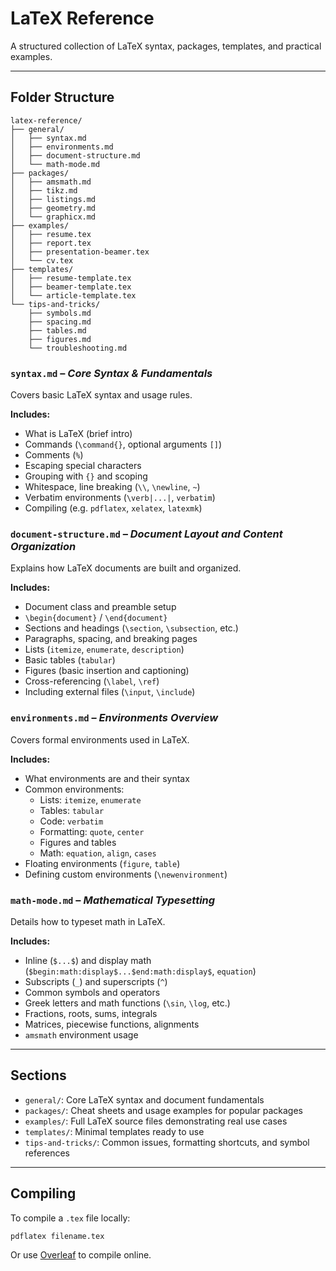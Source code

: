 # LaTeX Reference

A structured collection of LaTeX syntax, packages, templates, and practical examples.

---

## Folder Structure

```
latex-reference/
├── general/
│   ├── syntax.md
│   ├── environments.md
│   ├── document-structure.md
│   └── math-mode.md
├── packages/
│   ├── amsmath.md
│   ├── tikz.md
│   ├── listings.md
│   ├── geometry.md
│   └── graphicx.md
├── examples/
│   ├── resume.tex
│   ├── report.tex
│   ├── presentation-beamer.tex
│   └── cv.tex
├── templates/
│   ├── resume-template.tex
│   ├── beamer-template.tex
│   └── article-template.tex
└── tips-and-tricks/
    ├── symbols.md
    ├── spacing.md
    ├── tables.md
    ├── figures.md
    └── troubleshooting.md
```

### `syntax.md` – *Core Syntax & Fundamentals*

Covers basic LaTeX syntax and usage rules.

**Includes:**
- What is LaTeX (brief intro)
- Commands (`\command{}`, optional arguments `[]`)
- Comments (`%`)
- Escaping special characters
- Grouping with `{}` and scoping
- Whitespace, line breaking (`\\`, `\newline`, `~`)
- Verbatim environments (`\verb|...|`, `verbatim`)
- Compiling (e.g. `pdflatex`, `xelatex`, `latexmk`)

### `document-structure.md` – *Document Layout and Content Organization*

Explains how LaTeX documents are built and organized.

**Includes:**
- Document class and preamble setup
- `\begin{document}` / `\end{document}`
- Sections and headings (`\section`, `\subsection`, etc.)
- Paragraphs, spacing, and breaking pages
- Lists (`itemize`, `enumerate`, `description`)
- Basic tables (`tabular`)
- Figures (basic insertion and captioning)
- Cross-referencing (`\label`, `\ref`)
- Including external files (`\input`, `\include`)

### `environments.md` – *Environments Overview*

Covers formal environments used in LaTeX.

**Includes:**
- What environments are and their syntax
- Common environments:
  - Lists: `itemize`, `enumerate`
  - Tables: `tabular`
  - Code: `verbatim`
  - Formatting: `quote`, `center`
  - Figures and tables
  - Math: `equation`, `align`, `cases`
- Floating environments (`figure`, `table`)
- Defining custom environments (`\newenvironment`)

### `math-mode.md` – *Mathematical Typesetting*

Details how to typeset math in LaTeX.

**Includes:**
- Inline (`$...$`) and display math (`$begin:math:display$...$end:math:display$`, `equation`)
- Subscripts (`_`) and superscripts (`^`)
- Common symbols and operators
- Greek letters and math functions (`\sin`, `\log`, etc.)
- Fractions, roots, sums, integrals
- Matrices, piecewise functions, alignments
- `amsmath` environment usage

---

## Sections

- `general/`: Core LaTeX syntax and document fundamentals
- `packages/`: Cheat sheets and usage examples for popular packages
- `examples/`: Full LaTeX source files demonstrating real use cases
- `templates/`: Minimal templates ready to use
- `tips-and-tricks/`: Common issues, formatting shortcuts, and symbol references

---

## Compiling

To compile a `.tex` file locally:

```bash
pdflatex filename.tex
```

Or use [Overleaf](https://www.overleaf.com/) to compile online.
